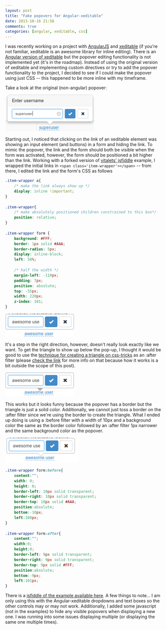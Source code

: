 ```yaml
---
layout: post
title: "Fake popovers for Angular-xeditable"
date: 2013-10-16 21:58
comments: true
categories: [angular, xeditable, css]
---
```


I was recently working on a project with [AngularJS](http://www.angularjs.org) and [xeditable](http://vitalets.github.io/x-editable/) (if you're not familiar, xeditable is an awesome library for inline editing). There is an [Angular version of xeditable](http://vitalets.github.io/angular-xeditable/) but the popover editing functionality is not implemented yet (it's in the roadmap). Instead of using the original version of xeditable and implementing custom directives or try to add the popover functionality to the project, I decided to see if I could make the popover using just CSS -- this happened to be more inline with my timeframe.

Take a look at the original (non-angular) popover:

<img src="/files/original_xeditable.png" />

Starting out, I noticed that clicking on the link of an xeditable element was showing an input element (and buttons) in a form and hiding the link. To mimic the popover, the link and the form should both be visible when the form was activated, however, the form should be positioned a bit higher than the link. Working with a forked version of [vitalets' jsfiddle](http://jsfiddle.net/NfPcH/3/) example, I wrapped the initial links in `<span class='item-wrapper'></span>` -- from there, I edited the link and the form's CSS as follows

```css
.item-wrapper a{
    /* make the link always show up */
    display: inline !important;
}

.item-wrapper{
    /* make absolutely positioned children constrained to this box*/
    position: relative;
}

.item-wrapper form {
    background: #FFF;
    border: 1px solid #AAA;
    border-radius: 5px;
    display: inline-block;
    left: 50%;

    /* half the width */
    margin-left: -110px;
    padding: 7px;
    position: absolute;
    top: -55px;
    width: 220px;
    z-index: 101;
}
```

<img src="/files/xeditable_popover_1.png" />

It's a step in the right direction, however, doesn't really look exactly like we want. To get the triangle to show up below the pop-up, I thought it would be good to use the [technique for creating a triangle on css-tricks](http://css-tricks.com/snippets/css/css-triangle/) as an :after filter (please [check the link](http://css-tricks.com/snippets/css/css-triangle/) for more info on that because how it works is a bit outside the scope of this post).

<img src="/files/xeditable_popover_2.png" />

 This works but it looks funny because the popover has a border but the triangle is just a solid color. Additionally, we cannot just toss a border on the :after filter since we're using the border to create the triangle. What I ended up doing is using a :before filter with a width of 10px and a background color the same as the border color followed by an :after filter 1px narrower and the same background color as the popover.

 <img src="/files/xeditable_popover_3.png" />

```css
.item-wrapper form:before{
    content:"";
    width: 0;
    height: 0;
    border-left: 10px solid transparent;
    border-right: 10px solid transparent;
    border-top: 10px solid #AAA;
    position:absolute;
    bottom:-10px;
    left:100px;
}

.item-wrapper form:after{
    content:"";
    width:0;
    height:0;
    border-left: 9px solid transparent;
    border-right: 9px solid transparent;
    border-top: 9px solid #FFF;
    position:absolute;
    bottom:-9px;
    left:101px;
}
```

There is a [jsfiddle of the example available here](http://jsfiddle.net/EWcUw/4/). A few things to note... I am only using this with the Angular-xeditable dropdowns and text boxes so the other controls may or may not work. Additionally, I added some javascript (not in the examples) to hide any visible popovers when displaying a new one. I was running into some issues displaying multiple (or displaying the same one multiple times).